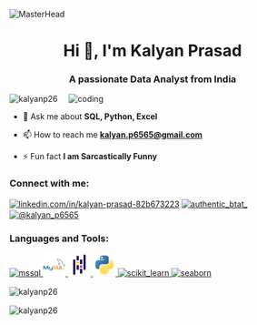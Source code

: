 ![MasterHead](https://user-images.githubusercontent.com/100776074/186128407-9dcde78e-1ee5-4755-b26d-c410b66091d2.jpg)
<h1 align="center">Hi 👋, I'm Kalyan Prasad</h1>
<h3 align="center">A passionate Data Analyst from India</h3>
<img align="right" alt="coding" width="400" src="https://i.pinimg.com/originals/fc/71/63/fc71635c7f1b09ed30413f59bb749582.gif">

<p align="left"> <img src="https://komarev.com/ghpvc/?username=kalyanp26&label=Profile%20views&color=0e75b6&style=flat" alt="kalyanp26" /> </p>

- 💬 Ask me about **SQL, Python, Excel**

- 📫 How to reach me **kalyan.p6565@gmail.com**

- ⚡ Fun fact **I am Sarcastically Funny**

<h3 align="left">Connect with me:</h3>
<p align="left">
<a href="https://linkedin.com/in/linkedin.com/in/kalyan-prasad-82b673223" target="blank"><img align="center" src="https://raw.githubusercontent.com/rahuldkjain/github-profile-readme-generator/master/src/images/icons/Social/linked-in-alt.svg" alt="linkedin.com/in/kalyan-prasad-82b673223" height="30" width="40" /></a>
<a href="https://instagram.com/authentic_btat_" target="blank"><img align="center" src="https://raw.githubusercontent.com/rahuldkjain/github-profile-readme-generator/master/src/images/icons/Social/instagram.svg" alt="authentic_btat_" height="30" width="40" /></a>
<a href="https://www.hackerrank.com/@kalyan_p6565" target="blank"><img align="center" src="https://raw.githubusercontent.com/rahuldkjain/github-profile-readme-generator/master/src/images/icons/Social/hackerrank.svg" alt="@kalyan_p6565" height="30" width="40" /></a>
</p>

<h3 align="left">Languages and Tools:</h3>
<p align="left"> <a href="https://www.microsoft.com/en-us/sql-server" target="_blank" rel="noreferrer"> <img src="https://www.svgrepo.com/show/303229/microsoft-sql-server-logo.svg" alt="mssql" width="40" height="40"/> </a> <a href="https://www.mysql.com/" target="_blank" rel="noreferrer"> <img src="https://raw.githubusercontent.com/devicons/devicon/master/icons/mysql/mysql-original-wordmark.svg" alt="mysql" width="40" height="40"/> </a> <a href="https://pandas.pydata.org/" target="_blank" rel="noreferrer"> <img src="https://raw.githubusercontent.com/devicons/devicon/2ae2a900d2f041da66e950e4d48052658d850630/icons/pandas/pandas-original.svg" alt="pandas" width="40" height="40"/> </a> <a href="https://www.python.org" target="_blank" rel="noreferrer"> <img src="https://raw.githubusercontent.com/devicons/devicon/master/icons/python/python-original.svg" alt="python" width="40" height="40"/> </a> <a href="https://scikit-learn.org/" target="_blank" rel="noreferrer"> <img src="https://upload.wikimedia.org/wikipedia/commons/0/05/Scikit_learn_logo_small.svg" alt="scikit_learn" width="40" height="40"/> </a> <a href="https://seaborn.pydata.org/" target="_blank" rel="noreferrer"> <img src="https://seaborn.pydata.org/_images/logo-mark-lightbg.svg" alt="seaborn" width="40" height="40"/> </a> </p>

<p><img align="center" src="https://github-readme-stats.vercel.app/api/top-langs?username=kalyanp26&show_icons=true&locale=en&layout=compact" alt="kalyanp26" /></p>

<p><img align="center" src="https://github-readme-streak-stats.herokuapp.com/?user=kalyanp26&" alt="kalyanp26" /></p>

